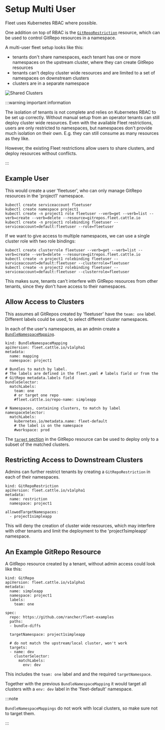 # Setup Multi User

Fleet uses Kubernetes RBAC where possible.

One addition on top of RBAC is the [`GitRepoRestriction`](./namespaces.md#restricting-gitrepos) resource, which can be used to control GitRepo resources in a namespace.

A multi-user fleet setup looks like this:

* tenants don't share namespaces, each tenant has one or more namespaces on the
  upstream cluster, where they can create GitRepo resources
* tenants can't deploy cluster wide resources and are limited to a set of
  namespaces on downstream clusters
* clusters are in a separate namespace

![Shared Clusters](/img/FleetSharedClusters.svg)

:::warning important information

The isolation of tenants is not complete and relies on Kubernetes RBAC to be
set up correctly. Without manual setup from an operator tenants can still
deploy cluster wide resources. Even with the available Fleet restrictions,
users are only restricted to namespaces, but namespaces don't provide much
isolation on their own. E.g. they can still consume as many resources as they
like.

However, the existing Fleet restrictions allow users to share clusters, and
deploy resources without conflicts.

:::

## Example User

This would create a user 'fleetuser', who can only manage GitRepo resources in the 'project1' namespace.

    kubectl create serviceaccount fleetuser
    kubectl create namespace project1
    kubectl create -n project1 role fleetuser --verb=get --verb=list --verb=create --verb=delete --resource=gitrepos.fleet.cattle.io
    kubectl create -n project1 rolebinding fleetuser --serviceaccount=default:fleetuser --role=fleetuser

If we want to give access to multiple namespaces, we can use a single cluster role with two role bindings:

    kubectl create clusterrole fleetuser --verb=get --verb=list --verb=create --verb=delete --resource=gitrepos.fleet.cattle.io
    kubectl create -n project1 rolebinding fleetuser --serviceaccount=default:fleetuser --clusterrole=fleetuser
    kubectl create -n project2 rolebinding fleetuser --serviceaccount=default:fleetuser --clusterrole=fleetuser

This makes sure, tenants can't interfere with GitRepo resources from other tenants, since they don't have access to their namespaces.

## Allow Access to Clusters

This assumes all GitRepos created by 'fleetuser' have the `team: one` label. Different labels could be used, to select different cluster namespaces.

In each of the user's namespaces, as an admin create a [`BundleNamespaceMapping`](./namespaces.md#cross-namespace-deployments).

    kind: BundleNamespaceMapping
    apiVersion: fleet.cattle.io/v1alpha1
    metadata:
      name: mapping
      namespace: project1

    # Bundles to match by label.
    # The labels are defined in the fleet.yaml # labels field or from the
    # GitRepo metadata.labels field
    bundleSelector:
      matchLabels:
        team: one
        # or target one repo
        #fleet.cattle.io/repo-name: simpleapp

    # Namespaces, containing clusters, to match by label
    namespaceSelector:
      matchLabels:
        kubernetes.io/metadata.name: fleet-default
        # the label is on the namespace
        #workspace: prod

The [`target` section](./gitrepo-targets.md) in the GitRepo resource can be used to deploy only to a subset of the matched clusters.

## Restricting Access to Downstream Clusters

Admins can further restrict tenants by creating a `GitRepoRestriction` in each of their namespaces.

    kind: GitRepoRestriction
    apiVersion: fleet.cattle.io/v1alpha1
    metadata:
      name: restriction
      namespace: project1

    allowedTargetNamespaces:
      - project1simpleapp

This will deny the creation of cluster wide resources, which may interfere with other tenants and limit the deployment to the 'project1simpleapp' namespace.

## An Example GitRepo Resource

A GitRepo resource created by a tenant, without admin access could look like this:

    kind: GitRepo
    apiVersion: fleet.cattle.io/v1alpha1
    metadata:
      name: simpleapp
      namespace: project1
      labels:
        team: one

    spec:
      repo: https://github.com/rancher/fleet-examples
      paths:
      - bundle-diffs

      targetNamespace: project1simpleapp

      # do not match the upstream/local cluster, won't work
      targets:
      - name: dev
        clusterSelector:
          matchLabels:
            env: dev

This includes the `team: one` label and and the required `targetNamespace`.

Together with the previous `BundleNamespaceMapping` it would target all clusters with a `env: dev` label in the 'fleet-default' namespace.

:::note

`BundleNamespaceMappings` do not work with local clusters, so make sure not to target them.

:::
